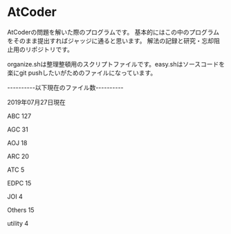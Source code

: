 # AtCoder

AtCoderの問題を解いた際のプログラムです。
基本的にはこの中のプログラムをそのまま提出すればジャッジに通ると思います。
解法の記録と研究・忘却阻止用のリポジトリです。

organize.shは整理整頓用のスクリプトファイルです。easy.shはソースコードを楽にgit pushしたいがためのファイルになっています。


----------以下現在のファイル数----------

2019年07月27日現在


ABC
     127
    
AGC
      31
    
AOJ
      18
    
ARC
      20
    
ATC
       5
    
EDPC
      15
    
JOI
       4
    
Others
      15
    
utility
       4
    
